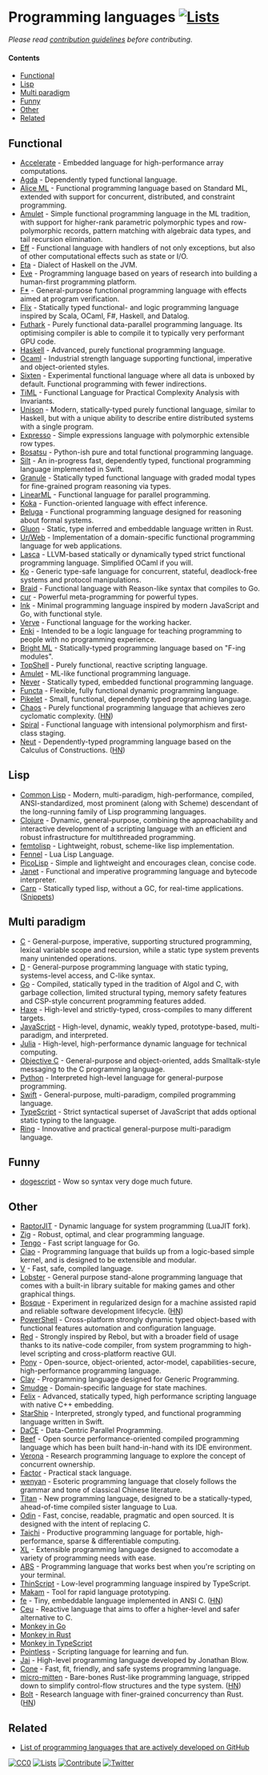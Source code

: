 # Programming languages [![Lists](https://img.shields.io/badge/-more%20lists-0a0a0a.svg?style=flat&colorA=0a0a0a)](https://github.com/learn-anything/curated-lists#readme)

_Please read [contribution guidelines](CONTRIBUTING.md#readme) before contributing._

#### Contents

- [Functional](#functional)
- [Lisp](#lisp)
- [Multi paradigm](#multi-paradigm)
- [Funny](#funny)
- [Other](#other)
- [Related](#related)

## Functional

- [Accelerate](https://github.com/AccelerateHS/accelerate) - Embedded language for high-performance array computations.
- [Agda](https://github.com/agda/agda) - Dependently typed functional language.
- [Alice ML](https://github.com/aliceml/aliceml) - Functional programming language based on Standard ML, extended with support for concurrent, distributed, and constraint programming.
- [Amulet](https://github.com/tmpim/amulet) - Simple functional programming language in the ML tradition, with support for higher-rank parametric polymorphic types and row-polymorphic records, pattern matching with algebraic data types, and tail recursion elimination.
- [Eff](http://www.eff-lang.org/) - Functional language with handlers of not only exceptions, but also of other computational effects such as state or I/O.
- [Eta](https://github.com/typelead/eta) - Dialect of Haskell on the JVM.
- [Eve](https://github.com/witheve/Eve) - Programming language based on years of research into building a human-first programming platform.
- [F\*](https://fstar-lang.org/#introduction) - General-purpose functional programming language with effects aimed at program verification.
- [Flix](https://github.com/flix/flix) - Statically typed functional- and logic programming language inspired by Scala, OCaml, F#, Haskell, and Datalog.
- [Futhark](https://github.com/diku-dk/futhark) - Purely functional data-parallel programming language. Its optimising compiler is able to compile it to typically very performant GPU code.
- [Haskell](https://www.haskell.org/) - Advanced, purely functional programming language.
- [Ocaml](https://ocaml.org/) - Industrial strength language supporting functional, imperative and object-oriented styles.
- [Sixten](https://github.com/ollef/sixten) - Experimental functional language where all data is unboxed by default. Functional programming with fewer indirections.
- [TiML](http://adam.chlipala.net/papers/TimlOOPSLA17/) - Functional Language for Practical Complexity Analysis with Invariants.
- [Unison](https://github.com/unisonweb/unison) - Modern, statically-typed purely functional language, similar to Haskell, but with a unique ability to describe entire distributed systems with a single program.
- [Expresso](https://github.com/willtim/Expresso) - Simple expressions language with polymorphic extensible row types.
- [Bosatsu](https://github.com/johnynek/bosatsu) - Python-ish pure and total functional programming language.
- [Silt](https://github.com/silt-lang/silt) - An in-progress fast, dependently typed, functional programming language implemented in Swift.
- [Granule](https://github.com/granule-project/granule) - Statically typed functional language with graded modal types for fine-grained program reasoning via types.
- [LinearML](https://github.com/pikatchu/LinearML) - Functional language for parallel programming.
- [Koka](https://github.com/koka-lang/koka) - Function-oriented language with effect inference.
- [Beluga](https://github.com/Beluga-lang/Beluga) - Functional programming language designed for reasoning about formal systems.
- [Gluon](https://github.com/gluon-lang/gluon) - Static, type inferred and embeddable language written in Rust.
- [Ur/Web](https://github.com/urweb/urweb) - Implementation of a domain-specific functional programming language for web applications.
- [Lasca](https://github.com/nau) - LLVM-based statically or dynamically typed strict functional programming language. Simplified OCaml if you will.
- [Ko](https://github.com/kocircuit/kocircuit) - Generic type-safe language for concurrent, stateful, deadlock-free systems and protocol manipulations.
- [Braid](https://github.com/joshsharp/braid) - Functional language with Reason-like syntax that compiles to Go.
- [cur](https://github.com/wilbowma/cur) - Powerful meta-programming for powerful types.
- [Ink](https://github.com/thesephist/ink) - Minimal programming language inspired by modern JavaScript and Go, with functional style.
- [Verve](https://github.com/tadeuzagallo/verve-lang) - Functional language for the working hacker.
- [Enki](https://github.com/ReedOei/Enki) - Intended to be a logic language for teaching programming to people with no programming experience.
- [Bright ML](https://github.com/elpinal/bright-ml) - Statically-typed programming language based on "F-ing modules".
- [TopShell](https://github.com/topshell-language/topshell) - Purely functional, reactive scripting language.
- [Amulet](https://github.com/amuletml/amulet) - ML-like functional programming language.
- [Never](https://github.com/never-lang/never) - Statically typed, embedded functional programming language.
- [Functa](https://github.com/dragostis/Functa) - Flexible, fully functional dynamic programming language.
- [Pikelet](https://github.com/pikelet-lang/pikelet) - Small, functional, dependently typed programming language.
- [Chaos](https://github.com/chaos-lang/chaos) - Purely functional programming language that achieves zero cyclomatic complexity. ([HN](https://news.ycombinator.com/item?id=22940265))
- [Spiral](https://github.com/mrakgr/The-Spiral-Language) - Functional language with intensional polymorphism and first-class staging.
- [Neut](https://github.com/u2zv1wx/neut) - Dependently-typed programming language based on the Calculus of Constructions. ([HN](https://news.ycombinator.com/item?id=23283880))

## Lisp

- [Common Lisp](https://lisp-lang.org/) - Modern, multi-paradigm, high-performance, compiled, ANSI-standardized, most prominent (along with Scheme) descendant of the long-running family of Lisp programming languages.
- [Clojure](https://github.com/JeffBezanson/femtolisp) - Dynamic, general-purpose, combining the approachability and interactive development of a scripting language with an efficient and robust infrastructure for multithreaded programming.
- [femtolisp](https://github.com/JeffBezanson/femtolisp) - Lightweight, robust, scheme-like lisp implementation.
- [Fennel](https://github.com/bakpakin/Fennel) - Lua Lisp Language.
- [PicoLisp](https://picolisp.com/wiki/) - Simple and lightweight and encourages clean, concise code.
- [Janet](https://github.com/janet-lang/janet) - Functional and imperative programming language and bytecode interpreter.
- [Carp](https://github.com/carp-lang/Carp) - Statically typed lisp, without a GC, for real-time applications. ([Snippets](https://github.com/carpentry-org/snippets))

## Multi paradigm

- [C](<http://en.wikipedia.org/wiki/C_(programming_language)>) - General-purpose, imperative, supporting structured programming, lexical variable scope and recursion, while a static type system prevents many unintended operations.
- [D](https://dlang.org/) - General-purpose programming language with static typing, systems-level access, and C-like syntax.
- [Go](https://github.com/golang/go) - Compiled, statically typed in the tradition of Algol and C, with garbage collection, limited structural typing, memory safety features and CSP-style concurrent programming features added.
- [Haxe](https://github.com/HaxeFoundation/haxe) - High-level and strictly-typed, cross-compiles to many different targets.
- [JavaScript](http://en.wikipedia.org/wiki/JavaScript) - High-level, dynamic, weakly typed, prototype-based, multi-paradigm, and interpreted.
- [Julia](https://github.com/JuliaLang/julia) - High-level, high-performance dynamic language for technical computing.
- [Objective C](http://en.wikipedia.org/wiki/Objective-C) - General-purpose and object-oriented, adds Smalltalk-style messaging to the C programming language.
- [Python](https://github.com/python/cpython) - Interpreted high-level language for general-purpose programming.
- [Swift](https://github.com/apple/swift) - General-purpose, multi-paradigm, compiled programming language.
- [TypeScript](https://github.com/Microsoft/TypeScript) - Strict syntactical superset of JavaScript that adds optional static typing to the language.
- [Ring](https://github.com/ring-lang/ring) - Innovative and practical general-purpose multi-paradigm language.

## Funny

- [dogescript](https://github.com/dogescript/dogescript) - Wow so syntax very doge much future.

## Other

- [RaptorJIT](https://github.com/raptorjit/raptorjit) - Dynamic language for system programming (LuaJIT fork).
- [Zig](https://github.com/zig-lang/zig) - Robust, optimal, and clear programming language.
- [Tengo](https://github.com/d5/tengo) - Fast script language for Go.
- [Ciao](https://github.com/ciao-lang/ciao) - Programming language that builds up from a logic-based simple kernel, and is designed to be extensible and modular.
- [V](https://vlang.io/) - Fast, safe, compiled language.
- [Lobster](http://strlen.com/lobster/) - General purpose stand-alone programming language that comes with a built-in library suitable for making games and other graphical things.
- [Bosque](https://github.com/Microsoft/BosqueLanguage) - Experiment in regularized design for a machine assisted rapid and reliable software development lifecycle. ([HN](https://news.ycombinator.com/item?id=23175280))
- [PowerShell](https://github.com/PowerShell/PowerShell) - Cross-platform strongly dynamic typed object-based with functional features automation and configuration language.
- [Red](https://github.com/red/red) - Strongly inspired by Rebol, but with a broader field of usage thanks to its native-code compiler, from system programming to high-level scripting and cross-platform reactive GUI.
- [Pony](https://www.ponylang.io/) - Open-source, object-oriented, actor-model, capabilities-secure, high-performance programming language.
- [Clay](https://github.com/jckarter/clay) - Programming language designed for Generic Programming.
- [Smudge](https://github.com/smudgelang/smudge) - Domain-specific language for state machines.
- [Felix](https://github.com/felix-lang/felix) - Advanced, statically typed, high performance scripting language with native C++ embedding.
- [StarShip](https://github.com/larsaugustin/StarShip) - Interpreted, strongly typed, and functional programming language written in Swift.
- [DaCE](https://github.com/spcl/dace) - Data-Centric Parallel Programming.
- [Beef](https://github.com/beefytech/Beef) - Open source performance-oriented compiled programming language which has been built hand-in-hand with its IDE environment.
- [Verona](https://github.com/microsoft/verona) - Research programming language to explore the concept of concurrent ownership.
- [Factor](https://factorcode.org/) - Practical stack language.
- [wenyan](https://wy-lang.org/) - Esoteric programming language that closely follows the grammar and tone of classical Chinese literature.
- [Titan](https://github.com/titan-lang/titan) - New programming language, designed to be a statically-typed, ahead-of-time compiled sister language to Lua.
- [Odin](https://github.com/odin-lang/Odin) - Fast, concise, readable, pragmatic and open sourced. It is designed with the intent of replacing C.
- [Taichi](https://github.com/taichi-dev/taichi) - Productive programming language for portable, high-performance, sparse & differentiable computing.
- [XL](https://github.com/c3d/xl) - Extensible programming language designed to accomodate a variety of programming needs with ease.
- [ABS](https://github.com/abs-lang/abs) - Programming language that works best when you're scripting on your terminal.
- [ThinScript](https://github.com/evanw/thinscript) - Low-level programming language inspired by TypeScript.
- [Makam](https://github.com/astampoulis/makam) - Tool for rapid language prototyping.
- [fe](https://github.com/rxi/fe) - Tiny, embeddable language implemented in ANSI C. ([HN](https://news.ycombinator.com/item?id=22785137))
- [Ceu](https://github.com/ceu-lang/ceu) - Reactive language that aims to offer a higher-level and safer alternative to C.
- [Monkey in Go](https://github.com/bradford-hamilton/monkey-lang)
- [Monkey in Rust](https://github.com/bradford-hamilton/monkey_lang_rust)
- [Monkey in TypeScript](https://github.com/bradford-hamilton/monkey_lang_rust)
- [Pointless](https://github.com/pointless-lang/pointless) - Scripting language for learning and fun.
- [Jai](https://github.com/BSVino/JaiPrimer/blob/master/JaiPrimer.md) - High-level programming language developed by Jonathan Blow.
- [Cone](https://github.com/jondgoodwin/cone) - Fast, fit, friendly, and safe systems programming language.
- [micro-mitten](https://github.com/doctorn/micro-mitten) - Bare-bones Rust-like programming language, stripped down to simplify control-flow structures and the type system. ([HN](https://news.ycombinator.com/item?id=23113661))
- [Bolt](https://github.com/mukul-rathi/bolt) - Research language with finer-grained concurrency than Rust. ([HN](https://news.ycombinator.com/item?id=23122973))

## Related

- [List of programming languages that are actively developed on GitHub](https://github.com/collections/programming-languages)

[![CC0](https://img.shields.io/badge/license-CC0-0a0a0a.svg?style=flat&colorA=0a0a0a)](https://creativecommons.org/publicdomain/zero/1.0/)
[![Lists](https://img.shields.io/badge/-more%20lists-0a0a0a.svg?style=flat&colorA=0a0a0a)](https://github.com/learn-anything/curated-lists#readme)
[![Contribute](https://img.shields.io/badge/-contribute-0a0a0a.svg?style=flat&colorA=0a0a0a)](CONTRIBUTING.md#readme)
[![Twitter](http://bit.ly/latwitt)](https://twitter.com/learnanything_)
